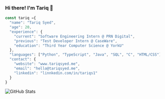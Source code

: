 ### Hi there! I'm Tariq 👋

```javascript
const tariq ={
  "name": "Tariq Syed",
  "age": 20,
  "experience": {
    "current": "Software Engineering Intern @ PRN Digital",
    "previous": "Test Developer Intern @ CaseWare",
    "education": "Third Year Computer Science @ YorkU"
  },
  "languages": ["Python", "TypeScript", "Java", "SQL", "C", "HTML/CSS"],
  "contact": {
    "website": "www.tariqsyed.me",
    "email": "hello@tariqsyed.me",
    "linkedin": "linnkedin.com/in/tariqs1"
  }
}
```
![GitHub Stats](https://github-readme-stats.vercel.app/api?username=tariqsyed1&show_icons=true&hide_rank=true&hide_border=true)
